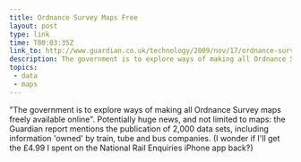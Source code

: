 ```yaml
---
title: Ordnance Survey Maps Free
layout: post
type: link
time: T00:03:35Z
link_to: http://www.guardian.co.uk/technology/2009/nov/17/ordnance-survey-maps-online
description: The government is to explore ways of making all Ordnance Survey maps freely available online.
topics:
 - data
 - maps
---
```

"The government is to explore ways of making all Ordnance Survey maps freely available online". Potentially huge news, and not limited to maps: the Guardian report mentions the publication of 2,000 data sets, including information 'owned' by train, tube and bus companies. (I wonder if I'll get the £4.99 I spent on the National Rail Enquiries iPhone app back&#8253;)